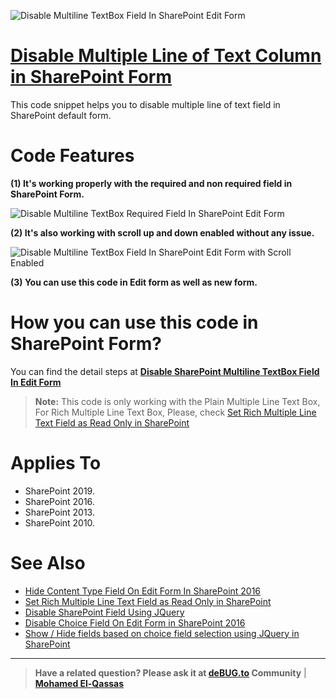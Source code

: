 ![Disable Multiline TextBox Field In SharePoint Edit Form](https://user-images.githubusercontent.com/49816567/84454770-32f75b00-ac64-11ea-80be-5675c14f8e29.jpg)
# [Disable Multiple Line of Text Column in SharePoint Form](https://spgeeks.devoworx.com/disable-multiple-line-field-sharepoint/)

This code snippet helps you to disable multiple line of text field in SharePoint default form.

# Code Features

**(1) It's working properly with the required and non required field in SharePoint Form.**

![Disable Multiline TextBox Required Field In SharePoint Edit Form](https://user-images.githubusercontent.com/49816567/84455202-61296a80-ac65-11ea-9fc4-5e9e951c5166.jpg)

**(2) It's also working with scroll up and down enabled without any issue.**

![Disable Multiline TextBox Field In SharePoint Edit Form with Scroll Enabled](https://user-images.githubusercontent.com/49816567/84565389-755a8e00-ad71-11ea-87f4-ddc0e42ad7f7.jpg)

**(3) You can use this code in Edit form as well as new form.**

# How you can use this code in SharePoint Form?
You can find the detail steps at **[Disable SharePoint Multiline TextBox Field In Edit Form](https://spgeeks.devoworx.com/disable-multiple-line-field-sharepoint/)**

> **Note:** This code is only working with the Plain Multiple Line Text Box, For Rich Multiple Line Text Box, Please, check [Set Rich Multiple Line Text Field as Read Only in SharePoint](https://spgeeks.devoworx.com/read-only-rich-multiple-line-text-field-in-sharepoint/)

# Applies To

- SharePoint 2019.
- SharePoint 2016.
- SharePoint 2013.
- SharePoint 2010.

# See Also

- [Hide Content Type Field On Edit Form In SharePoint 2016](https://spgeeks.devoworx.com/hide-content-type-column-edit-form/)
- [Set Rich Multiple Line Text Field as Read Only in SharePoint](https://spgeeks.devoworx.com/disable-rich-multiple-line-field-sharepoint/)
- [Disable SharePoint Field Using JQuery](https://spgeeks.devoworx.com/disable-field-edit-form-sharepoint/)
- [Disable Choice Field On Edit Form in SharePoint 2016](https://spgeeks.devoworx.com/read-only-choice-field-in-sharepoint/)
- [Show / Hide fields based on choice field selection using JQuery in SharePoint](https://spgeeks.devoworx.com/show-hide-fields-based-on-choice-field-selection-using-jquery-in-sharepoint/)

--------------
> **Have a related question? Please ask it at [deBUG.to](https://deBUG.to) Community** | **[Mohamed El-Qassas](https://devoworx.com)**
